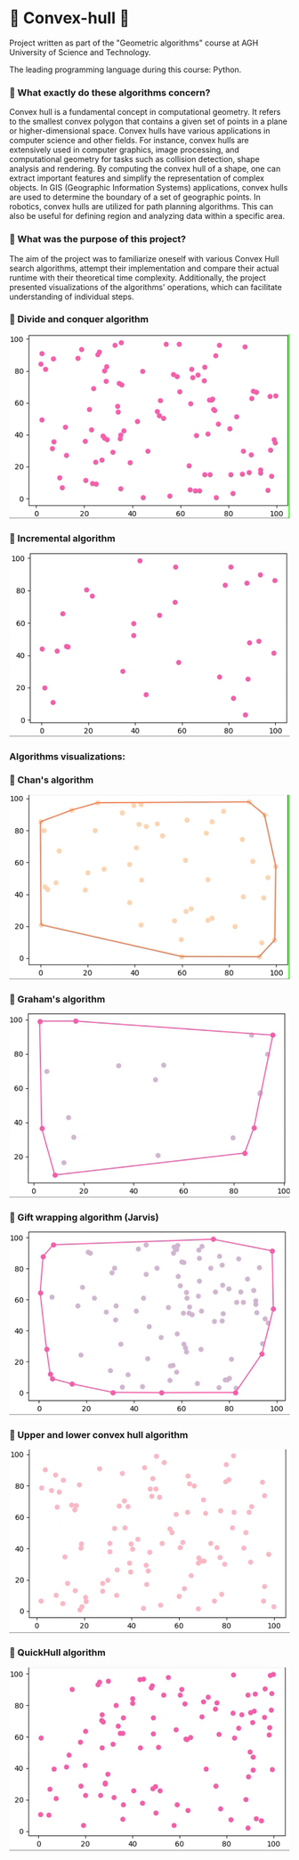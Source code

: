 # 🔶 Convex-hull 🔶
<p>Project written as part of the "Geometric algorithms" course at AGH University of Science and Technology.</p>
<p>The leading programming language during this course: Python.</p>

<h3> 🔸 What exactly do these algorithms concern? </h3>
<p> Convex hull is a fundamental concept in computational geometry. It refers to the smallest convex polygon that contains a given set of points in a plane or higher-dimensional space. Convex hulls have various applications in computer science and other fields. For instance, convex hulls are extensively used in computer graphics, image processing, and computational geometry for tasks such as collision detection, shape analysis and rendering. By computing the convex hull of a shape, one can extract important features and simplify the representation of complex objects. In GIS (Geographic Information Systems) applications, convex hulls are used to determine the boundary of a set of geographic points. In robotics, convex hulls are utilized for path planning algorithms. This can also be useful for defining region and analyzing data within a specific area. </p>

<h3> 🔸 What was the purpose of this project? </h3>

<p> The aim of the project was to familiarize oneself with various Convex Hull search algorithms, attempt their implementation and compare their actual runtime with their theoretical time complexity. Additionally, the project presented visualizations of the algorithms' operations, which can facilitate understanding of individual steps.</p>

<h3> 🔸 Divide and conquer algorithm</h3>
<img src ="/gif/divideAndConquer.gif">
<h3> 🔸 Incremental algorithm</h3>
<img src ="/gif/incremental.gif">
<h3> Algorithms visualizations: </h3>
<h3> 🔸 Chan's algorithm</h3>
<img src ="/gif/chan.gif">
<h3> 🔸 Graham's algorithm</h3>
<img src ="/gif/Graham.gif">
<h3> 🔸 Gift wrapping algorithm (Jarvis) </h3>
<img src ="/gif/jarvis.gif">
<h3> 🔸 Upper and lower convex hull algorithm</h3>
<img src ="/gif/upperAndLower.gif">
<h3> 🔸 QuickHull algorithm</h3>
<img src ="/gif/quickhull.gif">

